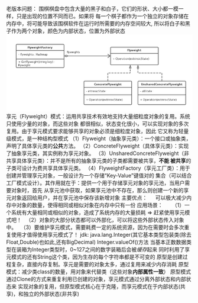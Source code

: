 老版本问题：
围棋棋盘中包含大量的黑子和白子，它们的形状、大小都一模一样，只是出现的位置不同而已。如果将
每一个棋子都作为一个独立的对象存储在内存中，将可能导致该围棋软件在运行时所需要的内存空间较大,
所以将白子和黑子作为两个对象，颜色为内部状态，位置为外部状态
![uml](model.png)
享元（Flyweight）模式：运用共享技术有效地支持大量细粒度对象的复用。系统只使用少量的对象，而这些对象
都很相似，状态变化很小，可以实现对象的多次复用。由于享元模式要求能够共享的对象必须是细粒度对象，因此
它又称为轻量级模式，是一种结构型模式
（1）Flyweight（抽象享元类）：一个接口或抽象类，声明了具体享元类的**公共**方法。
（2）ConcreteFlyweight（具体享元类）：实现了抽象享元类，其实例称为享元对象。
（3）UnsharedConcreteFlyweight（非共享具体享元类）：并不是所有的抽象享元类的子类都需要被共享，**不能
被共享**的子类可设计为费共享具体享元类。
（4）FlyweightFactory（享元工厂类）：用于创建并管理享元对象，一般设计为一个存储“Key-Value”键值对的
集合（可以结合工厂模式设计）。其作用就在于：提供一个用于存储享元对象的享元池，当用户需要对象时，首先
从享元池中获取，如果享元池中不存在，那么则创建一个新的享元对象返回给用户，并在享元池中保存该新增对象
主要优点：
　   可以极大减少内存中对象的数量，使得相同或相似对象在内存中只有一份
应用场景：
　　（1）一个系统有大量相同或相似的对象，造成了系统内存的大量损耗 => 赶紧使用享元模式吧！
  　（2）对象的大部分状态都可以外部化，可以将这些外部状态传入对象中。
  　（3）要维护享元模式，需要耗费一定的系统资源，因为在需要时会多次重复使用才值得使用享元模式了！
jdk:
java.lang.Integer(其它基本类型包装类(除去Float,Double)也如此,还有BigDecimal)
Integer.valueOf()方法
当基本正数数据类型在装箱为Integer类型时，0~127之间的数字装箱后会被*缓存*起来
同时利用了享元模式的还有String这个类，因为生存的每个字符串都是不可变的
 原型是创建过程复杂，直接内存复制。享元是需要的对象太多，通过复用来减少内存消耗
 原型模式：减少类class的数量，用对象来代替类（这些对象**内部属性一致**）
 原型模式通过Clone的方式来重复利用已创建的对象，享元模式通过分离外部状态和内部状态来
 实现对象的复用，但原型模式核心在于克隆，而享元模式在于内部状态(共享)，和独立的外部状态(非共享)